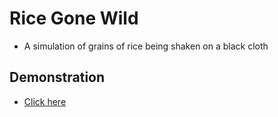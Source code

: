 # Rice Gone Wild
- A simulation of grains of rice being shaken on a black cloth
## Demonstration
- [Click here](https://editor.p5js.org/arjun-krishna1/present/kQvlGokUp)